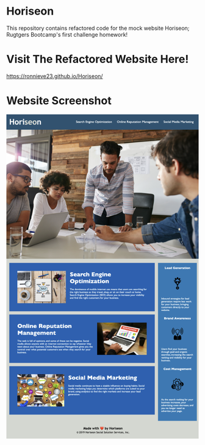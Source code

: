 # Horiseon
This repository contains refactored code for the mock website Horiseon; Rugtgers Bootcamp's first challenge homework!

# Visit The Refactored Website Here!
https://ronnieve23.github.io/Horiseon/

# Website Screenshot

![](/assets/images/Website-screenshot.png)
